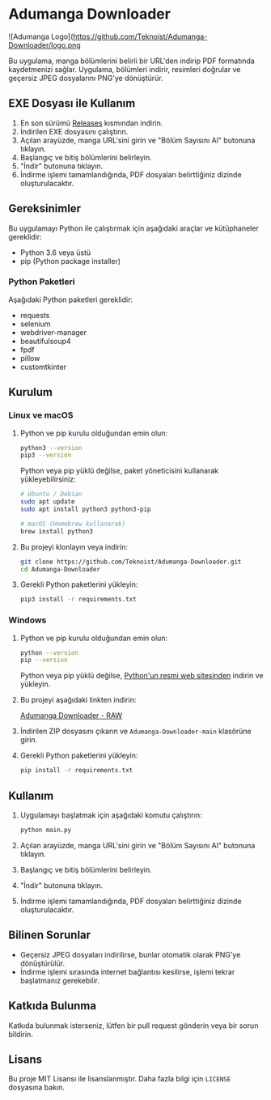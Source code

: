# Adumanga Downloader
![Adumanga Logo](https://github.com/Teknoist/Adumanga-Downloader/logo.png

Bu uygulama, manga bölümlerini belirli bir URL'den indirip PDF formatında kaydetmenizi sağlar. Uygulama, bölümleri indirir, resimleri doğrular ve geçersiz JPEG dosyalarını PNG'ye dönüştürür.

## EXE Dosyası ile Kullanım

1. En son sürümü [Releases](https://github.com/Teknoist/Adumanga-Downloader/releases) kısmından indirin.
2. İndirilen EXE dosyasını çalıştırın.
3. Açılan arayüzde, manga URL'sini girin ve "Bölüm Sayısını Al" butonuna tıklayın.
4. Başlangıç ve bitiş bölümlerini belirleyin.
5. "İndir" butonuna tıklayın.
6. İndirme işlemi tamamlandığında, PDF dosyaları belirttiğiniz dizinde oluşturulacaktır.

## Gereksinimler

Bu uygulamayı Python ile çalıştırmak için aşağıdaki araçlar ve kütüphaneler gereklidir:
- Python 3.6 veya üstü
- pip (Python package installer)

### Python Paketleri

Aşağıdaki Python paketleri gereklidir:

- requests
- selenium
- webdriver-manager
- beautifulsoup4
- fpdf
- pillow
- customtkinter

## Kurulum

### Linux ve macOS

1. Python ve pip kurulu olduğundan emin olun:

    ```sh
    python3 --version
    pip3 --version
    ```

    Python veya pip yüklü değilse, paket yöneticisini kullanarak yükleyebilirsiniz:

    ```sh
    # Ubuntu / Debian
    sudo apt update
    sudo apt install python3 python3-pip

    # macOS (Homebrew kullanarak)
    brew install python3
    ```

2. Bu projeyi klonlayın veya indirin:

    ```sh
    git clone https://github.com/Teknoist/Adumanga-Downloader.git
    cd Adumanga-Downloader
    ```

3. Gerekli Python paketlerini yükleyin:

    ```sh
    pip3 install -r requirements.txt
    ```

### Windows

1. Python ve pip kurulu olduğundan emin olun:

    ```sh
    python --version
    pip --version
    ```

    Python veya pip yüklü değilse, [Python'un resmi web sitesinden](https://www.python.org/) indirin ve yükleyin.

2. Bu projeyi aşağıdaki linkten indirin:

    [Adumanga Downloader - RAW](https://github.com/Teknoist/Adumanga-Downloader/archive/refs/heads/main.zip)

3. İndirilen ZIP dosyasını çıkarın ve `Adumanga-Downloader-main` klasörüne girin.

4. Gerekli Python paketlerini yükleyin:

    ```sh
    pip install -r requirements.txt
    ```

## Kullanım

1. Uygulamayı başlatmak için aşağıdaki komutu çalıştırın:

    ```sh
    python main.py
    ```

2. Açılan arayüzde, manga URL'sini girin ve "Bölüm Sayısını Al" butonuna tıklayın.

3. Başlangıç ve bitiş bölümlerini belirleyin.

4. "İndir" butonuna tıklayın.

5. İndirme işlemi tamamlandığında, PDF dosyaları belirttiğiniz dizinde oluşturulacaktır.

## Bilinen Sorunlar

- Geçersiz JPEG dosyaları indirilirse, bunlar otomatik olarak PNG'ye dönüştürülür.
- İndirme işlemi sırasında internet bağlantısı kesilirse, işlemi tekrar başlatmanız gerekebilir.

## Katkıda Bulunma

Katkıda bulunmak isterseniz, lütfen bir pull request gönderin veya bir sorun bildirin.

## Lisans

Bu proje MIT Lisansı ile lisanslanmıştır. Daha fazla bilgi için `LICENSE` dosyasına bakın.
